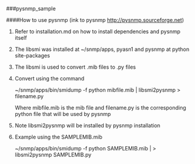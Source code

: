 ###pysnmp_sample

####How to use pysnmp  (ink to pysnmp http://pysnmp.sourceforge.net)

 1. Refer to installation.md on how to install dependencies and pysnmp itself
 
 2. The libsmi was installed at ~/snmp/apps,
       pyasn1 and pysnmp at python site-packages
 
 3. The libsmi is used to convert .mib files to .py files
 
 4. Convert using the command 

      ~/snmp/apps/bin/smidump -f python mibfile.mib | libsmi2pysnmp > filename.py
      
      Where mibfile.mib is the mib file and filename.py is the corresponding python file that will be used by pysnmp

 5. Note libsmi2pysnmp will be installed by pysnmp installation
 
 7. Example using the SAMPLEMIB.mib 

 	~/snmp/apps/bin/smidump -f python SAMPLEMIB.mib | > libsmi2pysnmp  SAMPLEMIB.py


